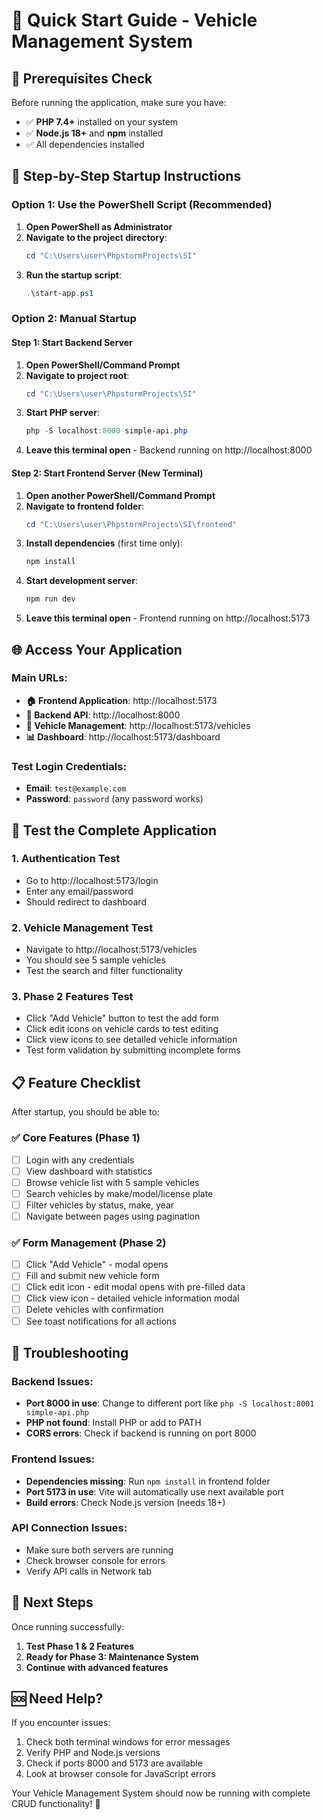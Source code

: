 # 🚀 Quick Start Guide - Vehicle Management System

## 🎯 Prerequisites Check

Before running the application, make sure you have:
- ✅ **PHP 7.4+** installed on your system
- ✅ **Node.js 18+** and **npm** installed
- ✅ All dependencies installed

## 📝 Step-by-Step Startup Instructions

### Option 1: Use the PowerShell Script (Recommended)

1. **Open PowerShell as Administrator**
2. **Navigate to the project directory**:
   ```powershell
   cd "C:\Users\user\PhpstormProjects\SI"
   ```
3. **Run the startup script**:
   ```powershell
   .\start-app.ps1
   ```

### Option 2: Manual Startup

#### Step 1: Start Backend Server
1. **Open PowerShell/Command Prompt**
2. **Navigate to project root**:
   ```powershell
   cd "C:\Users\user\PhpstormProjects\SI"
   ```
3. **Start PHP server**:
   ```powershell
   php -S localhost:8000 simple-api.php
   ```
4. **Leave this terminal open** - Backend running on http://localhost:8000

#### Step 2: Start Frontend Server (New Terminal)
1. **Open another PowerShell/Command Prompt**
2. **Navigate to frontend folder**:
   ```powershell
   cd "C:\Users\user\PhpstormProjects\SI\frontend"
   ```
3. **Install dependencies** (first time only):
   ```powershell
   npm install
   ```
4. **Start development server**:
   ```powershell
   npm run dev
   ```
5. **Leave this terminal open** - Frontend running on http://localhost:5173

## 🌐 Access Your Application

### Main URLs:
- **🏠 Frontend Application**: http://localhost:5173
- **🔧 Backend API**: http://localhost:8000
- **🚗 Vehicle Management**: http://localhost:5173/vehicles
- **📊 Dashboard**: http://localhost:5173/dashboard

### Test Login Credentials:
- **Email**: `test@example.com`
- **Password**: `password` (any password works)

## 🧪 Test the Complete Application

### 1. Authentication Test
- Go to http://localhost:5173/login
- Enter any email/password
- Should redirect to dashboard

### 2. Vehicle Management Test
- Navigate to http://localhost:5173/vehicles
- You should see 5 sample vehicles
- Test the search and filter functionality

### 3. Phase 2 Features Test
- Click "Add Vehicle" button to test the add form
- Click edit icons on vehicle cards to test editing
- Click view icons to see detailed vehicle information
- Test form validation by submitting incomplete forms

## 📋 Feature Checklist

After startup, you should be able to:

### ✅ Core Features (Phase 1)
- [ ] Login with any credentials
- [ ] View dashboard with statistics
- [ ] Browse vehicle list with 5 sample vehicles
- [ ] Search vehicles by make/model/license plate
- [ ] Filter vehicles by status, make, year
- [ ] Navigate between pages using pagination

### ✅ Form Management (Phase 2)
- [ ] Click "Add Vehicle" - modal opens
- [ ] Fill and submit new vehicle form
- [ ] Click edit icon - edit modal opens with pre-filled data
- [ ] Click view icon - detailed vehicle information modal
- [ ] Delete vehicles with confirmation
- [ ] See toast notifications for all actions

## 🔧 Troubleshooting

### Backend Issues:
- **Port 8000 in use**: Change to different port like `php -S localhost:8001 simple-api.php`
- **PHP not found**: Install PHP or add to PATH
- **CORS errors**: Check if backend is running on port 8000

### Frontend Issues:
- **Dependencies missing**: Run `npm install` in frontend folder
- **Port 5173 in use**: Vite will automatically use next available port
- **Build errors**: Check Node.js version (needs 18+)

### API Connection Issues:
- Make sure both servers are running
- Check browser console for errors
- Verify API calls in Network tab

## 🎯 Next Steps

Once running successfully:

1. **Test Phase 1 & 2 Features**
2. **Ready for Phase 3: Maintenance System**
3. **Continue with advanced features**

## 🆘 Need Help?

If you encounter issues:
1. Check both terminal windows for error messages
2. Verify PHP and Node.js versions
3. Check if ports 8000 and 5173 are available
4. Look at browser console for JavaScript errors

Your Vehicle Management System should now be running with complete CRUD functionality! 🎉
